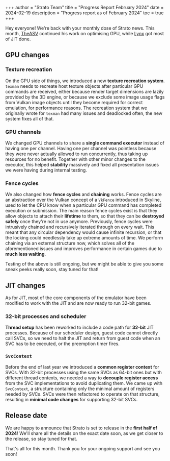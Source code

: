 +++
author = "Strato Team"
title = "Progress Report February 2024"
date = 2024-02-19
description = "Progress report as of February 2024"
toc = true
+++

Hey everyone! We're back with your monthly dose of Strato news. This month, [TheASV](https://github.com/TheASVigilante) continued his work on optimising GPU, while [Lynx](https://github.com/lynxnb) got most of JIT done.

## GPU changes

### Texture recreation
On the GPU side of things, we introduced a new **texture recreation system**. `texman` needs to recreate host texture objects after particular GPU commands are received, either because render target dimensions are lazily provided by the 3D engine, or because we exclude some image usage flags from Vulkan image objects until they become required for correct emulation, for performance reasons. The recreation system that we originally wrote for `texman` had many issues and deadlocked often, the new system fixes all of that.

### GPU channels
We changed GPU channels to share a **single command executor** instead of having one per channel. Having one per channel was pointless because they were never actually allowed to run concurrently, thus taking up resources for no benefit. Together with other minor changes to the executor, this helped **stability** massively and fixed all presentation issues we were having during internal testing.

### Fence cycles
We also changed how **fence cycles** and **chaining** works. Fence cycles are an abstraction over the Vulkan concept of a `VkFence` introduced in Skyline, used to let the CPU know when a particular GPU command has completed execution or submission. The main reason fence cycles exist is that they allow objects to attach their **lifetime** to them, so that they can be **destroyed safely** once they're not in use anymore.
Previously, fence cycles were intrusively chained and recursively iterated through on every wait. This meant that any circular dependency would cause infinite recursion, or that the locking could needlessly take up extreme amounts of time. We perform chaining via an external structure now, which solves all of the aforementioned issues and improves performance in certain games due to **much less waiting**.

Testing of the above is still ongoing, but we might be able to give you some sneak peeks really soon, stay tuned for that!

## JIT changes
As for JIT, most of the core components of the emulator have been modified to work with the JIT and are now ready to run 32-bit games.

### 32-bit processes and scheduler
**Thread setup** has been reworked to include a code path for **32-bit** JIT processes. Because of our scheduler design, guest code cannot directly call SVCs, so we need to halt the JIT and return from guest code when an SVC has to be executed, or the preemption timer fires.

### `SvcContext`
Before the end of last year we introduced a **common register context** for SVCs.
With 32-bit processes using the same SVCs as 64-bit ones but with different thread contexts, we needed a way to **decouple register access** from the SVC implementations to avoid duplicating them.
We came up with `SvcContext`, a structure containing only the minimal amount of registers needed by SVCs. 
SVCs were then refactored to operate on that structure, resulting in **minimal code changes** for supporting 32-bit SVCs.

## Release date
We are happy to announce that Strato is set to release in the **first half of 2024**! We'll share all the details on the exact date soon, as we get closer to the release, so stay tuned for that.

That's all for this month. Thank you for your ongoing support and see you soon!
